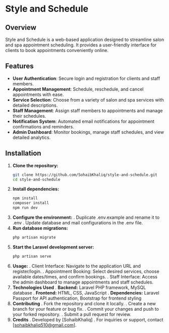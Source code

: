 # Style and Schedule

## Overview

Style and Schedule is a web-based application designed to streamline salon and spa appointment scheduling. It provides a user-friendly interface for clients to book appointments conveniently online.

## Features

- **User Authentication**: Secure login and registration for clients and staff members.
- **Appointment Management**: Schedule, reschedule, and cancel appointments with ease.
- **Service Selection**: Choose from a variety of salon and spa services with detailed descriptions.
- **Staff Management**: Assign staff members to appointments and manage their schedules.
- **Notification System**: Automated email notifications for appointment confirmations and reminders.
- **Admin Dashboard**: Monitor bookings, manage staff schedules, and view detailed analytics.

## Installation

1. **Clone the repository:**
   ```bash
   git clone https://github.com/SohaibKhaliq/style-and-schedule.git
   cd style-and-schedule
2. **Install dependencies:**
   ```bash
   npm install
   composer install
   npm run dev
3. **Configure the environment:**
    . Duplicate .env.example and rename it to .env
    . Update database and mail configurations in the .env file.
5. **Run database migrations:**
    ```bash
    php artisan migrate
6. **Start the Laravel development server:**
    ```bash
    php artisan serve
7. **Usage:**
   . Client Interface: Navigate to the application URL and register/login.
   . Appointment Booking: Select desired services, choose available dates/times, and confirm bookings.
   . Staff Interface: Access the admin dashboard to manage appointments and staff schedules.
8. **Technologies Used**
   . **Backend:** Laravel PHP framework, MySQL database
   . **Frontend:** HTML, CSS, JavaScript
   . **Dependencies:** Laravel Passport for API authentication, Bootstrap for frontend styling
9. **Contributing**
   . Fork the repository and clone it locally.
   . Create a new branch for your feature or bug fix.
   . Commit your changes and push to your forked repository.
   . Submit a pull request for review.
10. **Credits**
   . Developed by [SohaibKhaliq]
   . For inquiries or support, contact [sohaibkhaliq510@gmail.com].
